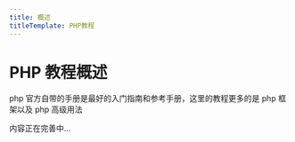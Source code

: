 ```yaml
---
title: 概述
titleTemplate: PHP教程
---
```


# PHP 教程概述

php 官方自带的手册是最好的入门指南和参考手册，这里的教程更多的是 php 框架以及 php 高级用法

内容正在完善中...
